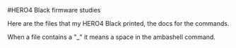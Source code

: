 #HERO4 Black firmware studies

Here are the files that my HERO4 Black printed, the docs for the commands.

When a file contains a "_" it means a space in the ambashell command.
